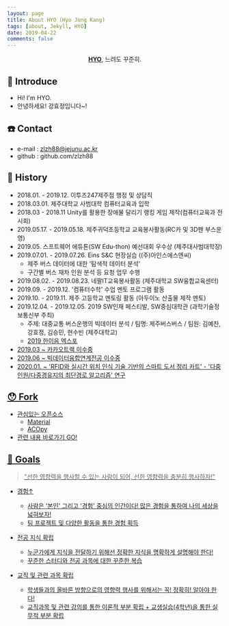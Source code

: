 ```yaml
---
layout: page
title: About HYO (Hyo Jung Kang)
tags: [about, Jekyll, HYO]
date: 2019-04-22
comments: false
---
```

    
<center><a href="http://zlzh88.github.io"><b>HYO</b></a>, 느려도 꾸준히.</center>


##  :raising_hand: Introduce
* Hi! I'm HYO.
* 안녕하세요! 강효정입니다~! 

## :phone: Contact
* e-mail : zlzh88@jejunu.ac.kr
* github : github.com/zlzh88
    
## :page_with_curl: History
* 2018.01. - 2019.12. 이투즈247제주점 행정 및 상담직
* 2018.03.01. 제주대학교 사범대학 컴퓨터교육과 입학
* 2018.03 - 2018.11 Unity를 활용한 장애물 달리기 랭킹 게임 제작(컴퓨터교육과 전시회)
* 2019.05.17. - 2019.05.18. 제주귀덕초등학교 교육봉사활동(RC카 및 3D펜 부스운영)
* 2019.05. 스프트웨어 에듀톤(SW Edu-thon) 예선대회 우수상 (제주대사범대학장)
* 2019.07.01. - 2019.07.26. Eins S&C 현장실습 ((주)아인스에스엔씨)
    * 제주 버스 데이터에 대한 '탐색적 데이터 분석'
    * 구간별 버스 재차 인원 분석 등 요청 업무 수행
* 2019.08.02. - 2019.08.23. 네팔IT교육봉사활동 (제주대학교 SW융합교육센터) 
* 2019.09. - 2019.12. '컴퓨터수학' 수업 멘토 프로그램 활동
* 2019.10. - 2019.11.  제주 고등학교 멘토링 활동 (아두이노 산출물 제작 멘토)
* 2019.12.04. - 2019.12.05. 2019 SW인재 페스티발, SW중심대학관 (과학기술정보통신부 주최)
    * 주제: 대중교통 버스운행의 빅데이터 분석 / 팀명: 제주버스버스 / 팀원: 김예찬, 강효정, 김승민, 현수빈 (제주대학교)
    * <a href = 'http://haniumexpo.kr/main/'> 2019 한이음 엑스포 
* 2019.03 ~ 카카오트랙 이수중
* 2019.06 ~ 빅데이터융합연계전공 이수중
* 2020.01. ~ 'RFID와 실시간 위치 인식 기술 기반의 스마트 도서 정리 카트' - '다중인원/다중경유지의 최단경로 알고리즘' 연구

## :hushed: Fork 
* 관심있는 오픈소스 
    * Material
    * ACOpy
* 관련 내용 바로가기  <a href="https://zlzh88.github.io/fork-opensource/" class="btn btn-info"> GO!

## :star2: Goals
> "선한 영향력을 행사할 수 있는 사람이 되어, 선한 영향력을 충분히 행사하자!"
* 경험↑ 
    * 사람은 '본인' 그리고 '경험' 중심의 인간이다! 많은 경험을 통하여 나의 세상을 넓혀보자!
    * 팀 프로젝트 및 다양한 활동을 통한 경험 획득
    
* 전공 지식 확립 
    * 누군가에게 지식을 전달하기 위해선 정확한 지식을 명확하게 설명해야 한다!
    * 꾸준한 스터디와 전공 과목에 대한 꾸준한 복습 
* 교직 및 관련 과목 확립
    * 학생들과의 올바른 방향으로의 영향력 행사를 위해서는 꼭! 정확히! 알아야 한다!
    * 교직과목 및 관련 강의를 통한 이론적 부분 확립 + 교생실습(4학년)을 통한 실무적 부분 확립
